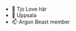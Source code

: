 - 👋 Tjo Love här
- 🌱 Uppsala
- 📫 Argon Beast member
<!---
lokl4297/lokl4297 is a ✨ special ✨ repository because its `README.md` (this file) appears on your GitHub profile.
You can click the Preview link to take a look at your changes.
--->
